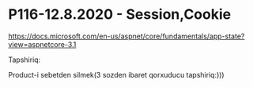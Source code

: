 # P116-12.8.2020 - Session,Cookie

https://docs.microsoft.com/en-us/aspnet/core/fundamentals/app-state?view=aspnetcore-3.1

Tapshiriq:

Product-i sebetden silmek(3 sozden ibaret qorxuducu tapshiriq:)))
